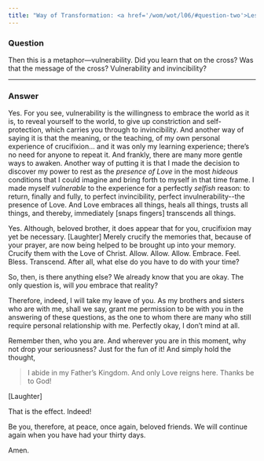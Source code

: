 ```yaml
---
title: "Way of Transformation: <a href='/wom/wot/l06/#question-two'>Lesson One</a> - <small>Question Two</small>"
---
```


### Question

Then this is a metaphor&mdash;vulnerability. Did you learn that on
the cross? Was that the message of the cross? Vulnerability and
invincibility?

---

### Answer

Yes. For you see, vulnerability is the willingness to embrace
the world as it is, to reveal yourself to the world, to give up
constriction and self-protection, which carries you through to
invincibility. And another way of saying it is that the meaning, or the
teaching, of my own personal experience of crucifixion&hellip; and it was
only my learning experience; there’s no need for anyone to repeat it.
And frankly, there are many more gentle ways to awaken. Another way of
putting it is that I made the decision to discover my power to rest as
the *presence of Love* in the most *hideous* conditions that I could imagine
and bring forth to myself in that time frame. I made myself *vulnerable*
to the experience for a perfectly *selfish* reason: to return, finally and
fully, to perfect invincibility, perfect invulnerability--the presence
of Love. And Love embraces all things, heals all things, trusts all
things, and thereby, immediately [snaps fingers] transcends all things.

Yes. Although, beloved brother, it does appear that for you, crucifixion
may yet be necessary. [Laughter] Merely crucify the memories that,
because of your prayer, are now being helped to be brought up into your
memory. Crucify them with the Love of Christ. Allow. Allow. Allow.
Embrace. Feel. Bless. Transcend. After all, what else do you have to do
with your time?

So, then, is there anything else? We already know that you are okay. The
only question is, will *you* embrace that reality?

Therefore, indeed, I will take my leave of you. As my brothers and
sisters who are with me, shall we say, grant me permission to be with
you in the answering of these questions, as the one to whom there are
many who still require personal relationship with me. Perfectly okay, I
don’t mind at all.

Remember then, who you are. And wherever you are in this moment, why not
drop your seriousness? Just for the fun of it! And simply hold the
thought,

> I abide in my Father’s Kingdom. And only Love reigns here. Thanks be to
> God!

[Laughter]

That is the effect. Indeed!

Be you, therefore, at peace, once again, beloved friends. We will
continue again when you have had your thirty days.

Amen.

